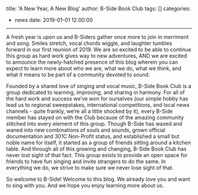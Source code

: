 title: 'A New Year, A New Blog'
author: B-Side Book Club
tags: []
categories:
  - news
date: 2019-01-01 12:00:00
---
A fresh year is upon us and B-Siders gather once more to join in merriment and song. Smiles stretch, vocal chords wiggle, and laughter tumbles forward in our first reunion of 2019. We are so excited to be able to continue this group as hard work gives way to new adventures, AND we are excited to announce the newly-hatched presence of this blog wherein you can expect to learn more about who we are, what we do, what we think, and what it means to be part of a community devoted to sound.  

Founded by a shared love of singing and vocal music, B-Side Book Club is a group dedicated to learning, improving, and sharing in harmony. For all of the hard work and success we’ve won for ourselves (our simple hobby has lead us to regional sweepstakes, international competitions, and local news channels - quite frankly, we’re all a little shocked by it), every B-Side member has stayed on with the Club because of the amazing community stitched into every element of this group. Though B-Side has waxed and waned into new combinations of souls and sounds, grown official documentation and 301C Non-Profit status, and established a small but noble name for itself, it started as a group of friends sitting around a kitchen table. And through all of this growing and changing, B-Side Book Club has never lost sight of that fact. This group exists to provide an open space for friends to have fun singing and invite strangers to do the same. In everything we do, we strive to make sure we never lose sight of that.

So welcome to B-Side! Welcome to this blog. We already love you and want to sing with you. And we hope you enjoy learning more about us.